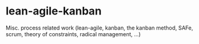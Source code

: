 # lean-agile-kanban
Misc. process related work (lean-agile, kanban, the kanban method, SAFe, scrum, theory of constraints, radical management, …)
